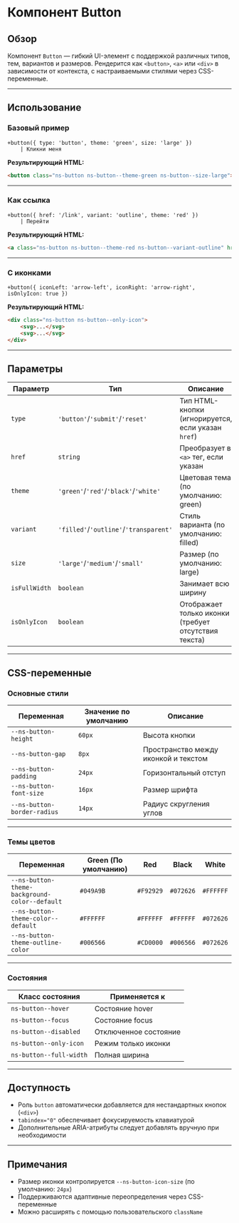# Компонент Button

## Обзор

Компонент `Button` — гибкий UI-элемент с поддержкой различных типов, тем, вариантов и размеров. Рендерится как `<button>`, `<a>` или `<div>` в зависимости от контекста, с настраиваемыми стилями через CSS-переменные.

---

## Использование

### Базовый пример
```pug
+button({ type: 'button', theme: 'green', size: 'large' }) 
    | Кликни меня
```

**Результирующий HTML:**

```html
<button class="ns-button ns-button--theme-green ns-button--size-large">Кликни меня</button>
```

* * *

### Как ссылка

```pug
+button({ href: '/link', variant: 'outline', theme: 'red' }) 
    | Перейти
```

**Результирующий HTML:**

```html
<a class="ns-button ns-button--theme-red ns-button--variant-outline" href="/link">Перейти</a>
```

* * *

### С иконками

```pug
+button({ iconLeft: 'arrow-left', iconRight: 'arrow-right', isOnlyIcon: true })
```

**Результирующий HTML:**

```html
<div class="ns-button ns-button--only-icon">
    <svg>...</svg>
    <svg>...</svg>
</div>
```

* * *

## Параметры

| Параметр | Тип | Описание |
|----------|-----|----------|
| `type` | `'button'`/`'submit'`/`'reset'` | Тип HTML-кнопки (игнорируется, если указан `href`) |
| `href` | `string` | Преобразует в `<a>` тег, если указан |
| `theme` | `'green'`/`'red'`/`'black'`/`'white'` | Цветовая тема (по умолчанию: green) |
| `variant` | `'filled'`/`'outline'`/`'transparent'` | Стиль варианта (по умолчанию: filled) |
| `size` | `'large'`/`'medium'`/`'small'` | Размер (по умолчанию: large) |
| `isFullWidth` | `boolean` | Занимает всю ширину |
| `isOnlyIcon` | `boolean` | Отображает только иконки (требует отсутствия текста) |

* * *

## CSS-переменные

### Основные стили

| Переменная | Значение по умолчанию | Описание |
|------------|-----------------------|----------|
| `--ns-button-height` | `60px` | Высота кнопки |
| `--ns-button-gap` | `8px` | Пространство между иконкой и текстом |
| `--ns-button-padding` | `24px` | Горизонтальный отступ |
| `--ns-button-font-size` | `16px` | Размер шрифта |
| `--ns-button-border-radius` | `14px` | Радиус скругления углов |

* * *

### Темы цветов

| Переменная | Green (По умолчанию) | Red | Black | White |
|------------|----------------------|-----|-------|-------|
| `--ns-button-theme-background-color--default` | `#049A9B` | `#F92929`| `#072626`| `#FFFFFF`|
| `--ns-button-theme-color--default` | `#FFFFFF` | `#FFFFFF`| `#FFFFFF`| `#072626`|
| `--ns-button-theme-outline-color` | `#006566` | `#CD0000`| `#006566`| `#072626`|

* * *

### Состояния

| Класс состояния | Применяется к |
|-----------------|---------------|
| `ns-button--hover` | Состояние hover |
| `ns-button--focus` | Состояние focus |
| `ns-button--disabled` | Отключенное состояние |
| `ns-button--only-icon` | Режим только иконки |
| `ns-button--full-width` | Полная ширина |

* * *

## Доступность

- Роль `button` автоматически добавляется для нестандартных кнопок (`<div>`)
- `tabindex="0"` обеспечивает фокусируемость клавиатурой
- Дополнительные ARIA-атрибуты следует добавлять вручную при необходимости

* * *

## Примечания

- Размер иконки контролируется `--ns-button-icon-size` (по умолчанию: `24px`)
- Поддерживаются адаптивные переопределения через CSS-переменные
- Можно расширять с помощью пользовательского `className`